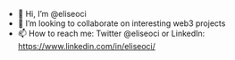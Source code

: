 - 👋 Hi, I’m @eliseoci
- 💞️ I’m looking to collaborate on interesting web3 projects
- 📫 How to reach me: Twitter @eliseoci or LinkedIn: https://www.linkedin.com/in/eliseoci/

<!---
eliseoci/eliseoci is a ✨ special ✨ repository because its `README.md` (this file) appears on your GitHub profile.
You can click the Preview link to take a look at your changes.
--->
